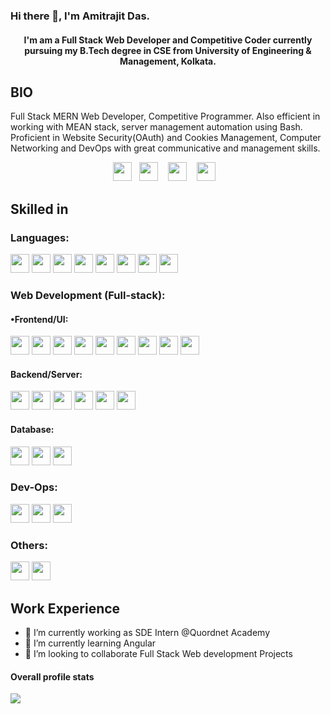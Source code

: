 <h3> Hi there 👋, I'm Amitrajit Das. </h3>

<h4 align="center"> I'm am a Full Stack Web Developer and Competitive Coder  currently pursuing my B.Tech degree in CSE from University of Engineering & Management, Kolkata. </h4>

## BIO

Full Stack MERN Web Developer, Competitive Programmer. Also efficient in working with MEAN stack, server management automation using Bash. Proficient in Website Security(OAuth) and Cookies Management, Computer Networking and DevOps with great communicative and management skills.

<p align="center">
<a href="https://www.linkedin.com/in/amitrajit-das-11ba08190/"><img height="30" src="https://raw.githubusercontent.com/soumyadip007/soumyadip007/master/img/social/l.png"></a>&nbsp;&nbsp;
<a href="https://medium.com/@amitrajitdas31"><img height="30" src="https://raw.githubusercontent.com/soumyadip007/soumyadip007/master/img/social/mm.png"></a>
&nbsp;&nbsp;
<a href="https://twitter.com/AmitrajitDas"><img height="30" src="https://raw.githubusercontent.com/soumyadip007/soumyadip007/master/img/social/t.jpg"></a>
&nbsp;&nbsp;
<a href="https://www.facebook.com/amitrajitdas31/"><img height="30" src="https://raw.githubusercontent.com/soumyadip007/soumyadip007/master/img/social/fb.png"></a>
&nbsp;&nbsp;

</p>

##  Skilled in 

### Languages:
<code><img src="https://raw.githubusercontent.com/soumyadip007/soumyadip007/master/img/pl/c.png" height="30"></code>
<code><img src="https://upload.wikimedia.org/wikipedia/commons/thumb/1/18/ISO_C%2B%2B_Logo.svg/1200px-ISO_C%2B%2B_Logo.svg.png" height="30"></code>
<code><img src="https://raw.githubusercontent.com/soumyadip007/soumyadip007/master/img/pl/java.png" height="30"></code>
<code><img src="" height="30"></code>
<code><img src="https://raw.githubusercontent.com/soumyadip007/soumyadip007/master/img/pl/js.png" height="30"></code>
<code><img src="https://raw.githubusercontent.com/soumyadip007/soumyadip007/master/img/pl/ts.png" height="30"></code>
<code><img src="https://raw.githubusercontent.com/soumyadip007/soumyadip007/master/img/pl/python.png" height="30"></code>
<code><img src="Amitrajit31\img\pl\go.png" height="30"></code>

### Web Development (Full-stack):

#### •Frontend/UI:
<code><img src="https://raw.githubusercontent.com/soumyadip007/soumyadip007/master/img/web/ui/html.png" height="30"></code>
<code><img src="https://raw.githubusercontent.com/soumyadip007/soumyadip007/master/img/web/ui/css.png" height="30"></code>
<code><img src="https://encrypted-tbn0.gstatic.com/images?q=tbn:ANd9GcQGx_cXS9Z-WaZKNAEpr-eTnWJb57Rk00U8Ww&usqp=CAU" height="30"></code>
<code><img src="https://raw.githubusercontent.com/soumyadip007/soumyadip007/master/img/web/ui/bt.jpg" height="30"></code>
<code><img src="https://upload.wikimedia.org/wikipedia/commons/thumb/a/a7/React-icon.svg/1200px-React-icon.svg.png" height="30"></code>
<code><img src="https://raw.githubusercontent.com/soumyadip007/soumyadip007/master/img/web/ui/jq.jpg" height="30"></code>
<code><img src="https://raw.githubusercontent.com/soumyadip007/soumyadip007/master/img/web/ui/redux.png" height="30"></code>
<code><img src="Amitrajit31\img\web\ui\angular.jpg" height="30"></code>
<code><img src="Amitrajit31\img\web\ui\sass.png" height="30"></code>

#### Backend/Server:
<code><img src="https://upload.wikimedia.org/wikipedia/commons/d/d9/Node.js_logo.svg" height="30"></code>
<code><img src="https://encrypted-tbn0.gstatic.com/images?q=tbn:ANd9GcR0syl-pMTbiJQw4yW4R0Ll8A3a-K8jAw2M_Q&usqp=CAU" height="30"></code>
<code><img src="https://encrypted-tbn0.gstatic.com/images?q=tbn:ANd9GcT8ZPGP8pUjV05Vjq1JYNSgAN22HhW_AOfnYA&usqp=CAU" height="30"></code>
<code><img src="https://upload.wikimedia.org/wikipedia/commons/thumb/2/27/PHP-logo.svg/1200px-PHP-logo.svg.png" height="30"></code>
<code><img src="https://raw.githubusercontent.com/soumyadip007/soumyadip007/master/img/web/security/jwt.png" height="30"></code>
<code><img src="https://raw.githubusercontent.com/soumyadip007/soumyadip007/master/img/web/security/oauth.png" height="30"></code>






#### Database:
<code><img src="https://raw.githubusercontent.com/soumyadip007/soumyadip007/master/img/db/mysql1.png" height="30"></code>
<code><img src="https://raw.githubusercontent.com/soumyadip007/soumyadip007/master/img/db/mongo.png" height="30"></code>
<code><img src="https://raw.githubusercontent.com/soumyadip007/soumyadip007/master/img/db/redis.png" height="30"></code>

### Dev-Ops:
<code><img src="https://raw.githubusercontent.com/soumyadip007/soumyadip007/master/img/cloud/git.png" height="30"></code>
<code><img src="https://raw.githubusercontent.com/soumyadip007/soumyadip007/master/img/cloud/github.png" height="30"></code>
<code><img src="https://www.gstatic.com/devrel-devsite/prod/v2210075187f059b839246c2c03840474501c3c6024a99fb78f6293c1b4c0f664/firebase/images/touchicon-180.png" height="30"></code>

### Others:
<code><img src="https://d2eip9sf3oo6c2.cloudfront.net/tags/images/000/000/940/full/jestlogo.png" height="30"></code>
<code><img src="https://upload.wikimedia.org/wikipedia/commons/thumb/9/91/Electron_Software_Framework_Logo.svg/1200px-Electron_Software_Framework_Logo.svg.png" height="30"></code>




## Work Experience 

- 🔭 I’m currently working as SDE Intern @Quordnet Academy
- 🌱 I’m currently learning Angular
- 👯 I’m looking to collaborate Full Stack Web development Projects



<!--<div>
  <h4>🏆 Github Profile Trophy</h4>
  <a href="https://github.com/ryo-ma/github-profile-trophy">
    <img src="https://github-profile-trophy.vercel.app/?username=prasundas99&column=7&hide=PullRequest"/>
  </a>
</div>
-->



#### Overall profile stats
![](https://github-readme-stats.vercel.app/api?username=prasundas99&count_private=true&theme=merko&show_icons=true&hide=prs)

<!--<img src="https://gpvc.arturio.dev/prasundas99" alt="profile views"/>  <img alt="GitHub followers" src="https://img.shields.io/github/followers/prasundas99?style=social"/> -->
